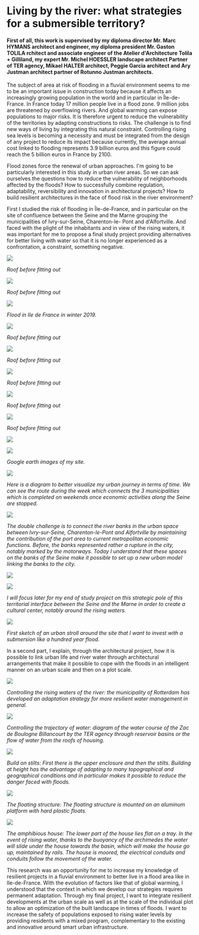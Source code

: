# Living by the river: what strategies for a submersible territory?

#### First of all, this work is supervised by my diploma director Mr. Marc HYMANS architect and engineer, my diploma president Mr. Gaston TOLILA rchitect and associate engineer of the Atelier d'Architecture Tolila + Gilliland, my expert Mr. Michel HOESSLER landscape architect Partner of TER agency, Mikael HALTER architect, Peggie Garcia architect and Ary Justman architect partner of Rotunno Justman architects.



The subject of area at risk of flooding in a fluvial environment seems to me to be an important issue in construction today because it affects an increasingly growing population in the world and in particular in Île-de-France. In France today 17 million people live in a flood zone. 9 million jobs are threatened by overflowing rivers. And global warming can expose populations to major risks. It is therefore urgent to reduce the vulnerability of the territories by adapting constructions to risks. The challenge is to find new ways of living by integrating this natural constraint. Controlling rising sea levels is becoming a necessity and must be integrated from the design of any project to reduce its impact because currently, the average annual cost linked to flooding represents 3.9 billion euros and this figure could reach the 5 billion euros in France by 2100.


Flood zones force the renewal of urban approaches. I'm going to be particularly interested in this study in urban river areas. So we can ask ourselves the questions how to reduce the vulnerability of neighborhoods affected by the floods? How to successfully combine regulation, adaptability, reversibility and innovation in architectural projects? How to build resilient architectures in the face of flood risk in the river environment?

First I studied the risk of flooding in Île-de-France, and in particular on the site of confluence between the Seine and the Marne grouping the municipalities of Ivry-sur-Seine, Charenton-le- Pont and d'Alfortville. And faced with the plight of the inhabitants and in view of the rising waters, it was important for me to propose a final study project providing alternatives for better living with water so that it is no longer experienced as a confrontation, a constraint, something negative.

![](1.png?raw=true)

_Roof before fitting out_

![](2.png?raw=true)

_Roof before fitting out_

![](3bis.png?raw=true)

_Flood in Ile de France in winter 2019._

![](4.png?raw=true)

_Roof before fitting out_

![](5.png?raw=true)

_Roof before fitting out_

![](6.png?raw=true)

_Roof before fitting out_

![](7.png?raw=true)

_Roof before fitting out_

![](8.png?raw=true)

_Roof before fitting out_

![](9.png?raw=true)

![](10.png?raw=true)

_Google earth images of my site._

![](11.png?raw=true)

_Here is a diagram to better visualize my urban journey in terms of time. We can see the route during the week which connects the 3 municipalities which is completed on weekends once economic activities along the Seine are stopped._

![](12.png?raw=true)

_The double challenge is to connect the river banks in the urban space between Ivry-sur-Seine, Charenton-le-Pont and Alfortville by maintaining the contribution of the port area to current metropolitan economic functions. Before, the banks represented rather a rupture in the city, notably marked by the motorways. Today I understand that these spaces on the banks of the Seine make it possible to set up a new urban model linking the banks to the city._

![](13.png?raw=true)

![](14.png?raw=true)

_I will focus later for my end of study project on this strategic pole of this territorial interface between the Seine and the Marne in order to create a cultural center, notably around the rising waters._

![](15.png?raw=true)

_First sketch of an urban stroll around the site that I want to invest with a submersion like a hundred year flood._



In a second part, I explain, through the architectural project, how it is possible to link urban life and river water through architectural arrangements that make it possible to cope with the floods in an intelligent manner on an urban scale and then on a plot scale.


![](16.png?raw=true)

_Controlling the rising waters of the river: the municipality of Rotterdam has developed an adaptation strategy for more resilient water management in general._

![](17.png?raw=true)

_Controlling the trajectory of water: diagram of the water course of the Zac de Boulogne Billancourt by the TER agency through reservoir basins or the flow of water from the roofs of housing._

![](18.png?raw=true)

_Build on stilts: First there is the upper enclosure and then the stilts. Building at height has the advantage of adapting to many topographical and geographical conditions and in particular makes it possible to reduce the danger faced with floods._

![](19.png?raw=true)

_The floating structure: The floating structure is mounted on an aluminum platform with hard plastic floats._

![](20.png?raw=true)

_The amphibious house: The lower part of the house lies flat on a tray. In the event of rising water, thanks to the buoyancy of the archimedes the water will slide under the house towards the basin, which will make the house go up, maintained by rails. The house is moored, the electrical conduits and conduits follow the movement of the water._



This research was an opportunity for me to increase my knowledge of resilient projects in a fluvial environment to better live in a flood area like in Ile-de-France.
With the evolution of factors like that of global warming, I understood that the context in which we develop our strategies requires permanent adaptation.
Through my final project, I want to integrate resilient developments at the urban scale as well as at the scale of the individual plot to allow an optimization of the built landscape in times of floods. I want to increase the safety of populations exposed to rising water levels by providing residents with a mixed program, complementary to the existing and innovative around smart urban infrastructure.


